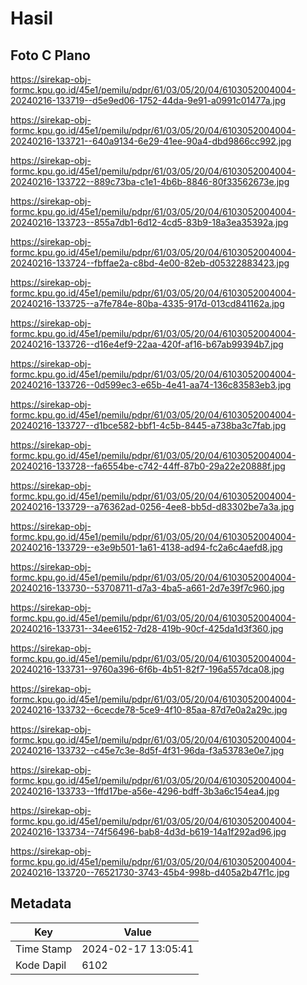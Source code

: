 # Hasil

## Foto C Plano

https://sirekap-obj-formc.kpu.go.id/45e1/pemilu/pdpr/61/03/05/20/04/6103052004004-20240216-133719--d5e9ed06-1752-44da-9e91-a0991c01477a.jpg

https://sirekap-obj-formc.kpu.go.id/45e1/pemilu/pdpr/61/03/05/20/04/6103052004004-20240216-133721--640a9134-6e29-41ee-90a4-dbd9866cc992.jpg

https://sirekap-obj-formc.kpu.go.id/45e1/pemilu/pdpr/61/03/05/20/04/6103052004004-20240216-133722--889c73ba-c1e1-4b6b-8846-80f33562673e.jpg

https://sirekap-obj-formc.kpu.go.id/45e1/pemilu/pdpr/61/03/05/20/04/6103052004004-20240216-133723--855a7db1-6d12-4cd5-83b9-18a3ea35392a.jpg

https://sirekap-obj-formc.kpu.go.id/45e1/pemilu/pdpr/61/03/05/20/04/6103052004004-20240216-133724--fbffae2a-c8bd-4e00-82eb-d05322883423.jpg

https://sirekap-obj-formc.kpu.go.id/45e1/pemilu/pdpr/61/03/05/20/04/6103052004004-20240216-133725--a7fe784e-80ba-4335-917d-013cd841162a.jpg

https://sirekap-obj-formc.kpu.go.id/45e1/pemilu/pdpr/61/03/05/20/04/6103052004004-20240216-133726--d16e4ef9-22aa-420f-af16-b67ab99394b7.jpg

https://sirekap-obj-formc.kpu.go.id/45e1/pemilu/pdpr/61/03/05/20/04/6103052004004-20240216-133726--0d599ec3-e65b-4e41-aa74-136c83583eb3.jpg

https://sirekap-obj-formc.kpu.go.id/45e1/pemilu/pdpr/61/03/05/20/04/6103052004004-20240216-133727--d1bce582-bbf1-4c5b-8445-a738ba3c7fab.jpg

https://sirekap-obj-formc.kpu.go.id/45e1/pemilu/pdpr/61/03/05/20/04/6103052004004-20240216-133728--fa6554be-c742-44ff-87b0-29a22e20888f.jpg

https://sirekap-obj-formc.kpu.go.id/45e1/pemilu/pdpr/61/03/05/20/04/6103052004004-20240216-133729--a76362ad-0256-4ee8-bb5d-d83302be7a3a.jpg

https://sirekap-obj-formc.kpu.go.id/45e1/pemilu/pdpr/61/03/05/20/04/6103052004004-20240216-133729--e3e9b501-1a61-4138-ad94-fc2a6c4aefd8.jpg

https://sirekap-obj-formc.kpu.go.id/45e1/pemilu/pdpr/61/03/05/20/04/6103052004004-20240216-133730--53708711-d7a3-4ba5-a661-2d7e39f7c960.jpg

https://sirekap-obj-formc.kpu.go.id/45e1/pemilu/pdpr/61/03/05/20/04/6103052004004-20240216-133731--34ee6152-7d28-419b-90cf-425da1d3f360.jpg

https://sirekap-obj-formc.kpu.go.id/45e1/pemilu/pdpr/61/03/05/20/04/6103052004004-20240216-133731--9760a396-6f6b-4b51-82f7-196a557dca08.jpg

https://sirekap-obj-formc.kpu.go.id/45e1/pemilu/pdpr/61/03/05/20/04/6103052004004-20240216-133732--6cecde78-5ce9-4f10-85aa-87d7e0a2a29c.jpg

https://sirekap-obj-formc.kpu.go.id/45e1/pemilu/pdpr/61/03/05/20/04/6103052004004-20240216-133732--c45e7c3e-8d5f-4f31-96da-f3a53783e0e7.jpg

https://sirekap-obj-formc.kpu.go.id/45e1/pemilu/pdpr/61/03/05/20/04/6103052004004-20240216-133733--1ffd17be-a56e-4296-bdff-3b3a6c154ea4.jpg

https://sirekap-obj-formc.kpu.go.id/45e1/pemilu/pdpr/61/03/05/20/04/6103052004004-20240216-133734--74f56496-bab8-4d3d-b619-14a1f292ad96.jpg

https://sirekap-obj-formc.kpu.go.id/45e1/pemilu/pdpr/61/03/05/20/04/6103052004004-20240216-133720--76521730-3743-45b4-998b-d405a2b47f1c.jpg


## Metadata

| Key        | Value               |
| ---------- | ------------------- |
| Time Stamp | 2024-02-17 13:05:41 |
| Kode Dapil | 6102                |



